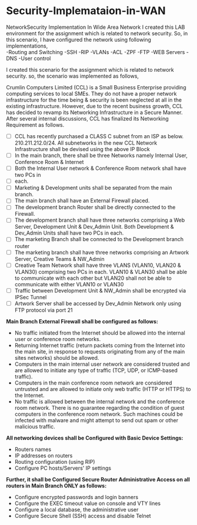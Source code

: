 # Security-Implemataion-in-WAN
NetworkSecurity Implementation In Wide Area Network
I created this LAB environment for the assignment which is related to network security. So, in this scenario, I have configured the network using following implementations,  
-Routing and Switching 
-SSH -RIP 
-VLANs 
-ACL 
-ZPF 
-FTP 
-WEB Servers 
-DNS 
-User control


I created this scenario for the assignment which is related to network security. so, the scenario was implemented as follows,

Crumlin Computers Limited (CCL) is a Small Business Enterprise providing computing
services to local SMEs. They do not have a proper network infrastructure for the time
being & security is been neglected at all in the existing infrastructure. However, due to
the recent business growth, CCL has decided to revamp its Networking Infrastructure
in a Secure Manner. After several internal discussions, CCL has finalized its
Networking Requirement as follows.

- [ ] CCL has recently purchased a CLASS C subnet from an ISP as below. 210.211.212.0/24. All subnetworks in the new CCL Network Infrastructure shall be devised using the above IP Block
- [ ] In the main branch, there shall be three Networks namely Internal User, Conference Room & Internet
- [ ] Both the Internal User network & Conference Room network shall have two PCs in
- [ ] each.
- [ ] Marketing & Development units shall be separated from the main branch.
- [ ] The main branch shall have an External Firewall placed.
- [ ] The development branch Router shall be directly connected to the Firewall.
- [ ] The development branch shall have three networks comprising a Web Server, Development Unit & Dev_Admin Unit. Both Development & Dev_Admin Units shall have two PCs in each.
- [ ] The marketing Branch shall be connected to the Development branch router
- [ ] The marketing branch shall have three networks comprising an Artwork Server, Creative Teams & NW_Admin
- [ ] Creative Team Network shall have three VLANS (VLAN10, VLAN20 & VLAN30) comprising two PCs in each. VLAN10 & VLAN30 shall be able to communicate with each other but VLAN20 shall not be able to communicate with either VLAN10 or VLAN30
- [ ] Traffic between Development Unit & NW_Admin shall be encrypted via IPSec Tunnel
- [ ] Artwork Server shall be accessed by Dev_Admin Network only using FTP protocol via port 21

**Main Branch External Firewall shall be configured as follows:**

- No traffic initiated from the Internet should be allowed into the internal user or conference room networks.
- Returning Internet traffic (return packets coming from the Internet into the main site, in response to requests originating from any of the main sites networks) should be allowed.
- Computers in the main internal user network are considered trusted and are allowed to initiate any type of traffic (TCP, UDP, or ICMP-based traffic).
- Computers in the main conference room network are considered untrusted and are allowed to initiate only web traffic (HTTP or HTTPS) to the Internet.
- No traffic is allowed between the internal network and the conference room network. There is no guarantee regarding the condition of guest computers in the conference room network. Such machines could be infected with malware and might attempt to send out spam or other malicious traffic.

**All networking devices shall be Configured with Basic Device Settings:**

- Routers names
- IP addresses on routers
- Routing configuration (using RIP)
- Configure PC hosts/Servers' IP settings


**Further, it shall be Configured Secure Router Administrative Access on all routers in Main Branch ONLY as follows:**

- Configure encrypted passwords and login banners
- Configure the EXEC timeout value on console and VTY lines
- Configure a local database, the administrative user
- Configure Secure Shell (SSH) access and disable Telnet

